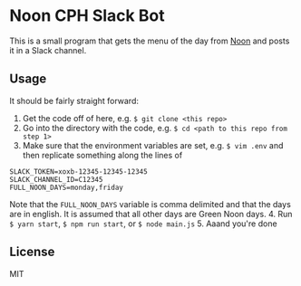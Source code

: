 # Noon CPH Slack Bot

This is a small program that gets the menu of the day from [Noon](https://www.nooncph.dk/) and posts it in a Slack channel.

## Usage

It should be fairly straight forward:

1. Get the code off of here, e.g. `$ git clone <this repo>`
2. Go into the directory with the code, e.g. `$ cd <path to this repo from step 1>`
3. Make sure that the environment variables are set, e.g. `$ vim .env` and then replicate something along the lines of
  ```
  SLACK_TOKEN=xoxb-12345-12345-12345
  SLACK_CHANNEL_ID=C12345
  FULL_NOON_DAYS=monday,friday
  ```
  Note that the `FULL_NOON_DAYS` variable is comma delimited and that the days are in english. It is assumed that all other days are Green Noon days.
4. Run `$ yarn start`, `$ npm run start`, or `$ node main.js`
5. Aaand you're done

## License

MIT
